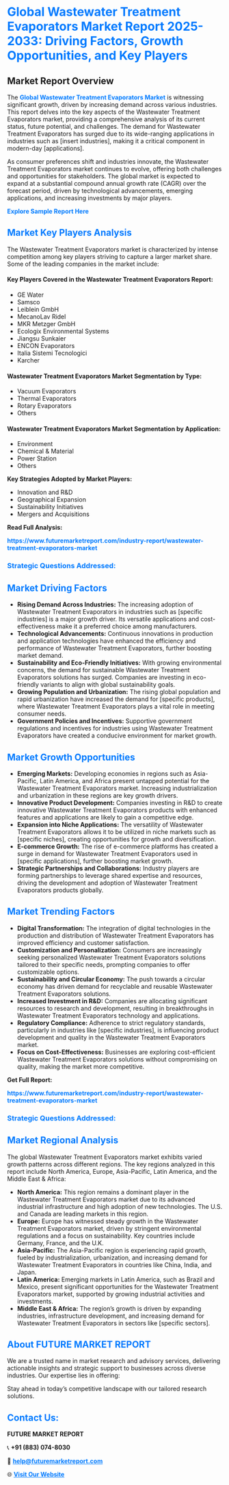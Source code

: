 <h1 style="color: #007BFF;">Global Wastewater Treatment Evaporators Market Report 2025-2033: Driving Factors, Growth Opportunities, and Key Players</h1>

<section id="overview">
<h2>Market Report Overview</h2>
<p>The <a href="https://www.futuremarketreport.com/industry-report/wastewater-treatment-evaporators-market" style="color: #007BFF; text-decoration: none;"><strong>Global Wastewater Treatment Evaporators Market</strong></a> is witnessing significant growth, driven by increasing demand across various industries. This report delves into the key aspects of the Wastewater Treatment Evaporators market, providing a comprehensive analysis of its current status, future potential, and challenges. The demand for Wastewater Treatment Evaporators has surged due to its wide-ranging applications in industries such as [insert industries], making it a critical component in modern-day [applications].</p>
<p>As consumer preferences shift and industries innovate, the Wastewater Treatment Evaporators market continues to evolve, offering both challenges and opportunities for stakeholders. The global market is expected to expand at a substantial compound annual growth rate (CAGR) over the forecast period, driven by technological advancements, emerging applications, and increasing investments by major players.</p>
</section>

<section id="overview">
<p><a href="https://www.futuremarketreport.com/request-sample/reportId=109735" style="color: #007BFF; text-decoration: none;"><strong>Explore Sample Report Here</strong></a></p>
</section>

<section id="key-players">
<h2 style="color: #007BFF;">Market Key Players Analysis</h2>
<p>The Wastewater Treatment Evaporators market is characterized by intense competition among key players striving to capture a larger market share. Some of the leading companies in the market include:</p>
<h4>Key Players Covered in the Wastewater Treatment Evaporators Report:</h4>
<ul><li>GE Water</li><li>Samsco</li><li>Leiblein GmbH</li><li>MecanoLav Ridel</li><li>MKR Metzger GmbH</li><li>Ecologix Environmental Systems</li><li>Jiangsu Sunkaier</li><li>ENCON Evaporators</li><li>Italia Sistemi Tecnologici</li><li>Karcher</li></ul>
<h4>Wastewater Treatment Evaporators Market Segmentation by Type:</h4>
<ul><li>Vacuum Evaporators</li><li>Thermal Evaporators</li><li>Rotary Evaporators</li><li>Others</li></ul>

<h4>Wastewater Treatment Evaporators Market Segmentation by Application:</h4>
<ul><li>Environment</li><li>Chemical &amp; Material</li><li>Power Station</li><li>Others</li></ul>
<p><strong>Key Strategies Adopted by Market Players:</strong></p>
<ul>
<li>Innovation and R&D</li>
<li>Geographical Expansion</li>
<li>Sustainability Initiatives</li>
<li>Mergers and Acquisitions</li>
</ul>
</section>

<section>
<p><strong>Read Full Analysis: </strong></p><a href="https://www.futuremarketreport.com/industry-report/wastewater-treatment-evaporators-market" style="color: #007BFF; text-decoration: none;"><strong>https://www.futuremarketreport.com/industry-report/wastewater-treatment-evaporators-market</strong></a>
<h3 style="color: #007BFF;">Strategic Questions Addressed:</h3>
</section>

<section id="driving-factors">
<h2 style="color: #007BFF;">Market Driving Factors</h2>
<ul>
<li><strong>Rising Demand Across Industries:</strong> The increasing adoption of Wastewater Treatment Evaporators in industries such as [specific industries] is a major growth driver. Its versatile applications and cost-effectiveness make it a preferred choice among manufacturers.</li>
<li><strong>Technological Advancements:</strong> Continuous innovations in production and application technologies have enhanced the efficiency and performance of Wastewater Treatment Evaporators, further boosting market demand.</li>
<li><strong>Sustainability and Eco-Friendly Initiatives:</strong> With growing environmental concerns, the demand for sustainable Wastewater Treatment Evaporators solutions has surged. Companies are investing in eco-friendly variants to align with global sustainability goals.</li>
<li><strong>Growing Population and Urbanization:</strong> The rising global population and rapid urbanization have increased the demand for [specific products], where Wastewater Treatment Evaporators plays a vital role in meeting consumer needs.</li>
<li><strong>Government Policies and Incentives:</strong> Supportive government regulations and incentives for industries using Wastewater Treatment Evaporators have created a conducive environment for market growth.</li>
</ul>
</section>

<section id="growth-opportunities">
<h2 style="color: #007BFF;">Market Growth Opportunities</h2>
<ul>
<li><strong>Emerging Markets:</strong> Developing economies in regions such as Asia-Pacific, Latin America, and Africa present untapped potential for the Wastewater Treatment Evaporators market. Increasing industrialization and urbanization in these regions are key growth drivers.</li>
<li><strong>Innovative Product Development:</strong> Companies investing in R&D to create innovative Wastewater Treatment Evaporators products with enhanced features and applications are likely to gain a competitive edge.</li>
<li><strong>Expansion into Niche Applications:</strong> The versatility of Wastewater Treatment Evaporators allows it to be utilized in niche markets such as [specific niches], creating opportunities for growth and diversification.</li>
<li><strong>E-commerce Growth:</strong> The rise of e-commerce platforms has created a surge in demand for Wastewater Treatment Evaporators used in [specific applications], further boosting market growth.</li>
<li><strong>Strategic Partnerships and Collaborations:</strong> Industry players are forming partnerships to leverage shared expertise and resources, driving the development and adoption of Wastewater Treatment Evaporators products globally.</li>
</ul>
</section>

<section id="trending-factors">
<h2 style="color: #007BFF;">Market Trending Factors</h2>
<ul>
<li><strong>Digital Transformation:</strong> The integration of digital technologies in the production and distribution of Wastewater Treatment Evaporators has improved efficiency and customer satisfaction.</li>
<li><strong>Customization and Personalization:</strong> Consumers are increasingly seeking personalized Wastewater Treatment Evaporators solutions tailored to their specific needs, prompting companies to offer customizable options.</li>
<li><strong>Sustainability and Circular Economy:</strong> The push towards a circular economy has driven demand for recyclable and reusable Wastewater Treatment Evaporators solutions.</li>
<li><strong>Increased Investment in R&D:</strong> Companies are allocating significant resources to research and development, resulting in breakthroughs in Wastewater Treatment Evaporators technology and applications.</li>
<li><strong>Regulatory Compliance:</strong> Adherence to strict regulatory standards, particularly in industries like [specific industries], is influencing product development and quality in the Wastewater Treatment Evaporators market.</li>
<li><strong>Focus on Cost-Effectiveness:</strong> Businesses are exploring cost-efficient Wastewater Treatment Evaporators solutions without compromising on quality, making the market more competitive.</li>
</ul>
</section>

<section>
<p><strong>Get Full Report: </strong></p><a href="https://www.futuremarketreport.com/industry-report/wastewater-treatment-evaporators-market" style="color: #007BFF; text-decoration: none;"><strong>https://www.futuremarketreport.com/industry-report/wastewater-treatment-evaporators-market</strong></a>
<h3 style="color: #007BFF;">Strategic Questions Addressed:</h3>
</section>


<section id="regional-analysis">
<h2 style="color: #007BFF;">Market Regional Analysis</h2>
<p>The global Wastewater Treatment Evaporators market exhibits varied growth patterns across different regions. The key regions analyzed in this report include North America, Europe, Asia-Pacific, Latin America, and the Middle East & Africa:</p>
<ul>
<li><strong>North America:</strong> This region remains a dominant player in the Wastewater Treatment Evaporators market due to its advanced industrial infrastructure and high adoption of new technologies. The U.S. and Canada are leading markets in this region.</li>
<li><strong>Europe:</strong> Europe has witnessed steady growth in the Wastewater Treatment Evaporators market, driven by stringent environmental regulations and a focus on sustainability. Key countries include Germany, France, and the U.K.</li>
<li><strong>Asia-Pacific:</strong> The Asia-Pacific region is experiencing rapid growth, fueled by industrialization, urbanization, and increasing demand for Wastewater Treatment Evaporators in countries like China, India, and Japan.</li>
<li><strong>Latin America:</strong> Emerging markets in Latin America, such as Brazil and Mexico, present significant opportunities for the Wastewater Treatment Evaporators market, supported by growing industrial activities and investments.</li>
<li><strong>Middle East & Africa:</strong> The region’s growth is driven by expanding industries, infrastructure development, and increasing demand for Wastewater Treatment Evaporators in sectors like [specific sectors].</li>
</ul>
</section>

<footer>
<h2 style="color: #007BFF;">About FUTURE MARKET REPORT</h2>
<p>We are a trusted name in market research and advisory services, delivering actionable insights and strategic support to businesses across diverse industries. Our expertise lies in offering:</p>

<p>Stay ahead in today’s competitive landscape with our tailored research solutions.</p>

<h2 style="color: #007BFF;">Contact Us:</h2>
<p><strong>FUTURE MARKET REPORT</strong></p>
<p>📞 <strong>+91 (883) 074-8030</strong></p>
<p>📧 <strong><a href="mailto:help@futuremarketreport.com" style="color: #007BFF;">help@futuremarketreport.com</a></strong></p>
<p>🌐 <strong><a href="https://www.futuremarketreport.com/" style="color: #007BFF;">Visit Our Website</a></strong></p>
</footer>